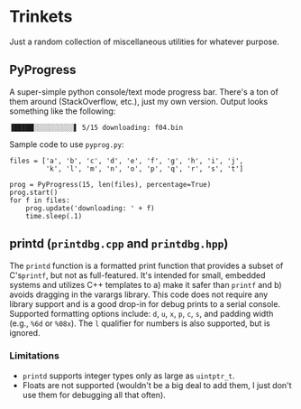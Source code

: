 # Trinkets
Just a random collection of miscellaneous utilities for whatever purpose.

## PyProgress
A super-simple python console/text mode progress bar.  There's a ton of them
around (StackOverflow, etc.), just my own version.  Output looks something like
the following:
```
▐█████░░░░░░░░░░▌ 5/15 downloading: f04.bin
```

Sample code to use `pyprog.py`:
```
files = ['a', 'b', 'c', 'd', 'e', 'f', 'g', 'h', 'i', 'j',
         'k', 'l', 'm', 'n', 'o', 'p', 'q', 'r', 's', 't']

prog = PyProgress(15, len(files), percentage=True)
prog.start()
for f in files:
    prog.update('downloading: ' + f)
    time.sleep(.1)
```

## printd (`printdbg.cpp` and `printdbg.hpp`)
The `printd` function is a formatted print function that provides a subset of C's`printf`, but not as full-featured.  It's intended for small, embedded systems
and utilizes C++ templates to a) make it safer than `printf` and b) avoids
dragging in the varargs library.  This code does not require any
library support and is a good drop-in for debug prints to a serial console.
Supported formatting options include: `d`, `u`, `x`, `p`, `c`, `s`, and padding
width (e.g., `%6d` or `%08x`).  The `l` qualifier for numbers is also supported,
but is ignored.  

### Limitations
* `printd` supports integer types only as large as `uintptr_t`. 
* Floats are not supported (wouldn't be a big deal to add them, I just don't use
them for debugging all that often).
